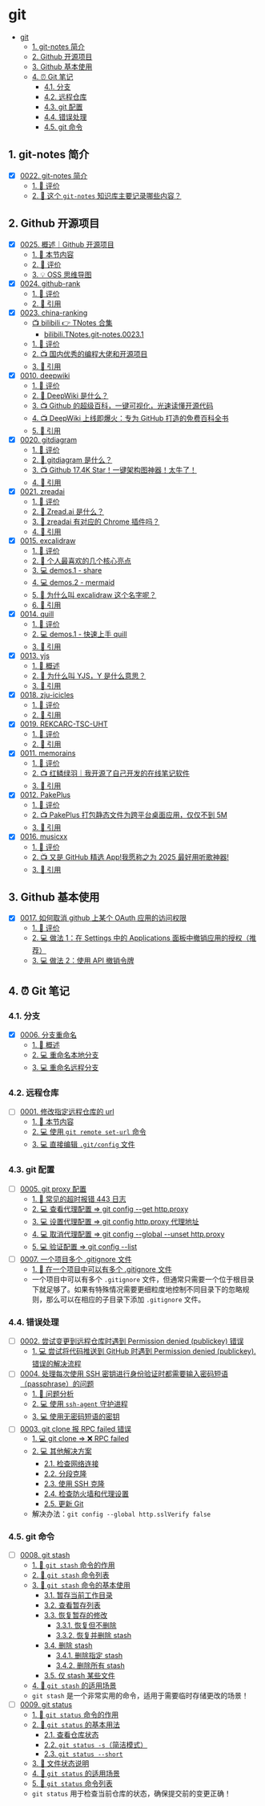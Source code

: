 # git

<!-- region:toc -->

- [git](#git)
  - [1. git-notes 简介](#1-git-notes-简介)
  - [2. Github 开源项目](#2-github-开源项目)
  - [3. Github 基本使用](#3-github-基本使用)
  - [4. ⏰ Git 笔记](#4--git-笔记)
    - [4.1. 分支](#41-分支)
    - [4.2. 远程仓库](#42-远程仓库)
    - [4.3. git 配置](#43-git-配置)
    - [4.4. 错误处理](#44-错误处理)
    - [4.5. git 命令](#45-git-命令)

<!-- endregion:toc -->

## 1. git-notes 简介

- [x] [0022. git-notes 简介](https://github.com/tnotesjs/TNotes.git-notes/tree/main/notes/0022.%20git-notes%20%E7%AE%80%E4%BB%8B/README.md)
  - [1. 🫧 评价](https://github.com/tnotesjs/TNotes.git-notes/tree/main/notes/0022.%20git-notes%20%E7%AE%80%E4%BB%8B/README.md#1--评价)
  - [2. 🤔 这个 `git-notes` 知识库主要记录哪些内容？](https://github.com/tnotesjs/TNotes.git-notes/tree/main/notes/0022.%20git-notes%20%E7%AE%80%E4%BB%8B/README.md#2--这个-git-notes-知识库主要记录哪些内容)

## 2. Github 开源项目

- [x] [0025. 概述｜Github 开源项目](https://github.com/tnotesjs/TNotes.git-notes/tree/main/notes/0025.%20%E6%A6%82%E8%BF%B0%EF%BD%9CGithub%20%E5%BC%80%E6%BA%90%E9%A1%B9%E7%9B%AE/README.md)
  - [1. 🎯 本节内容](https://github.com/tnotesjs/TNotes.git-notes/tree/main/notes/0025.%20%E6%A6%82%E8%BF%B0%EF%BD%9CGithub%20%E5%BC%80%E6%BA%90%E9%A1%B9%E7%9B%AE/README.md#1--本节内容)
  - [2. 🫧 评价](https://github.com/tnotesjs/TNotes.git-notes/tree/main/notes/0025.%20%E6%A6%82%E8%BF%B0%EF%BD%9CGithub%20%E5%BC%80%E6%BA%90%E9%A1%B9%E7%9B%AE/README.md#2--评价)
  - [3. 💡 OSS 思维导图](https://github.com/tnotesjs/TNotes.git-notes/tree/main/notes/0025.%20%E6%A6%82%E8%BF%B0%EF%BD%9CGithub%20%E5%BC%80%E6%BA%90%E9%A1%B9%E7%9B%AE/README.md#3--oss-思维导图)
- [x] [0024. github-rank](https://github.com/tnotesjs/TNotes.git-notes/tree/main/notes/0024.%20github-rank/README.md)
  - [1. 🫧 评价](https://github.com/tnotesjs/TNotes.git-notes/tree/main/notes/0024.%20github-rank/README.md#1--评价)
  - [2. 🔗 引用](https://github.com/tnotesjs/TNotes.git-notes/tree/main/notes/0024.%20github-rank/README.md#2--引用)
- [x] [0023. china-ranking](https://github.com/tnotesjs/TNotes.git-notes/tree/main/notes/0023.%20china-ranking/README.md)
  - [📺 bilibili 👉 TNotes 合集](https://space.bilibili.com/407241004)
    - [bilibili.TNotes.git-notes.0023.1](https://www.bilibili.com/video/BV1qpa6zrEeC)
  - [1. 🫧 评价](https://github.com/tnotesjs/TNotes.git-notes/tree/main/notes/0023.%20china-ranking/README.md#1--评价)
  - [2. 📺 国内优秀的编程大佬和开源项目](https://github.com/tnotesjs/TNotes.git-notes/tree/main/notes/0023.%20china-ranking/README.md#2--国内优秀的编程大佬和开源项目)
  - [3. 🔗 引用](https://github.com/tnotesjs/TNotes.git-notes/tree/main/notes/0023.%20china-ranking/README.md#3--引用)
- [x] [0010. deepwiki](https://github.com/tnotesjs/TNotes.git-notes/tree/main/notes/0010.%20deepwiki/README.md)
  - [1. 🫧 评价](https://github.com/tnotesjs/TNotes.git-notes/tree/main/notes/0010.%20deepwiki/README.md#1--评价)
  - [2. 🤔 DeepWiki 是什么？](https://github.com/tnotesjs/TNotes.git-notes/tree/main/notes/0010.%20deepwiki/README.md#2--deepwiki-是什么)
  - [3. 📺 Github 的超级百科，一键可视化，光速读懂开源代码](https://github.com/tnotesjs/TNotes.git-notes/tree/main/notes/0010.%20deepwiki/README.md#3--github-的超级百科一键可视化光速读懂开源代码)
  - [4. 📺 DeepWiki 上线即爆火：专为 GitHub 打造的免费百科全书](https://github.com/tnotesjs/TNotes.git-notes/tree/main/notes/0010.%20deepwiki/README.md#4--deepwiki-上线即爆火专为-github-打造的免费百科全书)
  - [5. 🔗 引用](https://github.com/tnotesjs/TNotes.git-notes/tree/main/notes/0010.%20deepwiki/README.md#5--引用)
- [x] [0020. gitdiagram](https://github.com/tnotesjs/TNotes.git-notes/tree/main/notes/0020.%20gitdiagram/README.md)
  - [1. 🫧 评价](https://github.com/tnotesjs/TNotes.git-notes/tree/main/notes/0020.%20gitdiagram/README.md#1--评价)
  - [2. 🤔 gitdiagram 是什么？](https://github.com/tnotesjs/TNotes.git-notes/tree/main/notes/0020.%20gitdiagram/README.md#2--gitdiagram-是什么)
  - [3. 📺 Github 17.4K Star！一键架构图神器！太牛了！](https://github.com/tnotesjs/TNotes.git-notes/tree/main/notes/0020.%20gitdiagram/README.md#3--github-174k-star一键架构图神器太牛了)
  - [4. 🔗 引用](https://github.com/tnotesjs/TNotes.git-notes/tree/main/notes/0020.%20gitdiagram/README.md#4--引用)
- [x] [0021. zreadai](https://github.com/tnotesjs/TNotes.git-notes/tree/main/notes/0021.%20zreadai/README.md)
  - [1. 🫧 评价](https://github.com/tnotesjs/TNotes.git-notes/tree/main/notes/0021.%20zreadai/README.md#1--评价)
  - [2. 🤔 Zread.ai 是什么？](https://github.com/tnotesjs/TNotes.git-notes/tree/main/notes/0021.%20zreadai/README.md#2--zreadai-是什么)
  - [3. 🤔 zreadai 有对应的 Chrome 插件吗？](https://github.com/tnotesjs/TNotes.git-notes/tree/main/notes/0021.%20zreadai/README.md#3--zreadai-有对应的-chrome-插件吗)
  - [4. 🔗 引用](https://github.com/tnotesjs/TNotes.git-notes/tree/main/notes/0021.%20zreadai/README.md#4--引用)
- [x] [0015. excalidraw](https://github.com/tnotesjs/TNotes.git-notes/tree/main/notes/0015.%20excalidraw/README.md)
  - [1. 🫧 评价](https://github.com/tnotesjs/TNotes.git-notes/tree/main/notes/0015.%20excalidraw/README.md#1--评价)
  - [2. 📒 个人最喜欢的几个核心亮点](https://github.com/tnotesjs/TNotes.git-notes/tree/main/notes/0015.%20excalidraw/README.md#2--个人最喜欢的几个核心亮点)
  - [3. 💻 demos.1 - share](https://github.com/tnotesjs/TNotes.git-notes/tree/main/notes/0015.%20excalidraw/README.md#3--demos1---share)
  - [4. 💻 demos.2 - mermaid](https://github.com/tnotesjs/TNotes.git-notes/tree/main/notes/0015.%20excalidraw/README.md#4--demos2---mermaid)
  - [5. 🤔 为什么叫 excalidraw 这个名字呢？](https://github.com/tnotesjs/TNotes.git-notes/tree/main/notes/0015.%20excalidraw/README.md#5--为什么叫-excalidraw-这个名字呢)
  - [6. 🔗 引用](https://github.com/tnotesjs/TNotes.git-notes/tree/main/notes/0015.%20excalidraw/README.md#6--引用)
- [x] [0014. quill](https://github.com/tnotesjs/TNotes.git-notes/tree/main/notes/0014.%20quill/README.md)
  - [1. 🫧 评价](https://github.com/tnotesjs/TNotes.git-notes/tree/main/notes/0014.%20quill/README.md#1--评价)
  - [2. 💻 demos.1 - 快速上手 quill](https://github.com/tnotesjs/TNotes.git-notes/tree/main/notes/0014.%20quill/README.md#2--demos1---快速上手-quill)
  - [3. 🔗 引用](https://github.com/tnotesjs/TNotes.git-notes/tree/main/notes/0014.%20quill/README.md#3--引用)
- [x] [0013. yjs](https://github.com/tnotesjs/TNotes.git-notes/tree/main/notes/0013.%20yjs/README.md)
  - [1. 📝 概述](https://github.com/tnotesjs/TNotes.git-notes/tree/main/notes/0013.%20yjs/README.md#1--概述)
  - [2. 🤔 为什么叫 YJS，Y 是什么意思？](https://github.com/tnotesjs/TNotes.git-notes/tree/main/notes/0013.%20yjs/README.md#2--为什么叫-yjsy-是什么意思)
  - [3. 🔗 引用](https://github.com/tnotesjs/TNotes.git-notes/tree/main/notes/0013.%20yjs/README.md#3--引用)
- [x] [0018. zju-icicles](https://github.com/tnotesjs/TNotes.git-notes/tree/main/notes/0018.%20zju-icicles/README.md)
  - [1. 🫧 评价](https://github.com/tnotesjs/TNotes.git-notes/tree/main/notes/0018.%20zju-icicles/README.md#1--评价)
  - [2. 🔗 引用](https://github.com/tnotesjs/TNotes.git-notes/tree/main/notes/0018.%20zju-icicles/README.md#2--引用)
- [x] [0019. REKCARC-TSC-UHT](https://github.com/tnotesjs/TNotes.git-notes/tree/main/notes/0019.%20REKCARC-TSC-UHT/README.md)
  - [1. 🫧 评价](https://github.com/tnotesjs/TNotes.git-notes/tree/main/notes/0019.%20REKCARC-TSC-UHT/README.md#1--评价)
  - [2. 🔗 引用](https://github.com/tnotesjs/TNotes.git-notes/tree/main/notes/0019.%20REKCARC-TSC-UHT/README.md#2--引用)
- [x] [0011. memorains](https://github.com/tnotesjs/TNotes.git-notes/tree/main/notes/0011.%20memorains/README.md)
  - [1. 🫧 评价](https://github.com/tnotesjs/TNotes.git-notes/tree/main/notes/0011.%20memorains/README.md#1--评价)
  - [2. 📺 红鳞绿羽｜我开源了自己开发的在线笔记软件](https://github.com/tnotesjs/TNotes.git-notes/tree/main/notes/0011.%20memorains/README.md#2--红鳞绿羽我开源了自己开发的在线笔记软件)
  - [3. 🔗 引用](https://github.com/tnotesjs/TNotes.git-notes/tree/main/notes/0011.%20memorains/README.md#3--引用)
- [x] [0012. PakePlus](https://github.com/tnotesjs/TNotes.git-notes/tree/main/notes/0012.%20PakePlus/README.md)
  - [1. 🫧 评价](https://github.com/tnotesjs/TNotes.git-notes/tree/main/notes/0012.%20PakePlus/README.md#1--评价)
  - [2. 📺 PakePlus 打包静态文件为跨平台桌面应用，仅仅不到 5M](https://github.com/tnotesjs/TNotes.git-notes/tree/main/notes/0012.%20PakePlus/README.md#2--pakeplus-打包静态文件为跨平台桌面应用仅仅不到-5m)
  - [3. 🔗 引用](https://github.com/tnotesjs/TNotes.git-notes/tree/main/notes/0012.%20PakePlus/README.md#3--引用)
- [x] [0016. musicxx](https://github.com/tnotesjs/TNotes.git-notes/tree/main/notes/0016.%20musicxx/README.md)
  - [1. 🫧 评价](https://github.com/tnotesjs/TNotes.git-notes/tree/main/notes/0016.%20musicxx/README.md#1--评价)
  - [2. 📺 又是 GitHub 精选 App!我愿称之为 2025 最好用听歌神器!](https://github.com/tnotesjs/TNotes.git-notes/tree/main/notes/0016.%20musicxx/README.md#2--又是-github-精选-app我愿称之为-2025-最好用听歌神器)
  - [3. 🔗 引用](https://github.com/tnotesjs/TNotes.git-notes/tree/main/notes/0016.%20musicxx/README.md#3--引用)

## 3. Github 基本使用

- [x] [0017. 如何取消 github 上某个 OAuth 应用的访问权限](https://github.com/tnotesjs/TNotes.git-notes/tree/main/notes/0017.%20%E5%A6%82%E4%BD%95%E5%8F%96%E6%B6%88%20github%20%E4%B8%8A%E6%9F%90%E4%B8%AA%20OAuth%20%E5%BA%94%E7%94%A8%E7%9A%84%E8%AE%BF%E9%97%AE%E6%9D%83%E9%99%90/README.md)
  - [1. 🫧 评价](https://github.com/tnotesjs/TNotes.git-notes/tree/main/notes/0017.%20%E5%A6%82%E4%BD%95%E5%8F%96%E6%B6%88%20github%20%E4%B8%8A%E6%9F%90%E4%B8%AA%20OAuth%20%E5%BA%94%E7%94%A8%E7%9A%84%E8%AE%BF%E9%97%AE%E6%9D%83%E9%99%90/README.md#1--评价)
  - [2. 💻 做法 1：在 Settings 中的 Applications 面板中撤销应用的授权（推荐）](https://github.com/tnotesjs/TNotes.git-notes/tree/main/notes/0017.%20%E5%A6%82%E4%BD%95%E5%8F%96%E6%B6%88%20github%20%E4%B8%8A%E6%9F%90%E4%B8%AA%20OAuth%20%E5%BA%94%E7%94%A8%E7%9A%84%E8%AE%BF%E9%97%AE%E6%9D%83%E9%99%90/README.md#2--做法-1在-settings-中的-applications-面板中撤销应用的授权推荐)
  - [3. 💻 做法 2：使用 API 撤销令牌](https://github.com/tnotesjs/TNotes.git-notes/tree/main/notes/0017.%20%E5%A6%82%E4%BD%95%E5%8F%96%E6%B6%88%20github%20%E4%B8%8A%E6%9F%90%E4%B8%AA%20OAuth%20%E5%BA%94%E7%94%A8%E7%9A%84%E8%AE%BF%E9%97%AE%E6%9D%83%E9%99%90/README.md#3--做法-2使用-api-撤销令牌)

## 4. ⏰ Git 笔记

### 4.1. 分支

- [x] [0006. 分支重命名](https://github.com/tnotesjs/TNotes.git-notes/tree/main/notes/0006.%20%E5%88%86%E6%94%AF%E9%87%8D%E5%91%BD%E5%90%8D/README.md)
  - [1. 📝 概述](https://github.com/tnotesjs/TNotes.git-notes/tree/main/notes/0006.%20%E5%88%86%E6%94%AF%E9%87%8D%E5%91%BD%E5%90%8D/README.md#1--概述)
  - [2. 💻 重命名本地分支](https://github.com/tnotesjs/TNotes.git-notes/tree/main/notes/0006.%20%E5%88%86%E6%94%AF%E9%87%8D%E5%91%BD%E5%90%8D/README.md#2--重命名本地分支)
  - [3. 💻 重命名远程分支](https://github.com/tnotesjs/TNotes.git-notes/tree/main/notes/0006.%20%E5%88%86%E6%94%AF%E9%87%8D%E5%91%BD%E5%90%8D/README.md#3--重命名远程分支)

### 4.2. 远程仓库

- [ ] [0001. 修改指定远程仓库的 url](https://github.com/tnotesjs/TNotes.git-notes/tree/main/notes/0001.%20%E4%BF%AE%E6%94%B9%E6%8C%87%E5%AE%9A%E8%BF%9C%E7%A8%8B%E4%BB%93%E5%BA%93%E7%9A%84%20url/README.md)
  - [1. 🎯 本节内容](https://github.com/tnotesjs/TNotes.git-notes/tree/main/notes/0001.%20%E4%BF%AE%E6%94%B9%E6%8C%87%E5%AE%9A%E8%BF%9C%E7%A8%8B%E4%BB%93%E5%BA%93%E7%9A%84%20url/README.md#1--本节内容)
  - [2. 💻 使用 `git remote set-url` 命令](https://github.com/tnotesjs/TNotes.git-notes/tree/main/notes/0001.%20%E4%BF%AE%E6%94%B9%E6%8C%87%E5%AE%9A%E8%BF%9C%E7%A8%8B%E4%BB%93%E5%BA%93%E7%9A%84%20url/README.md#2--使用-git-remote-set-url-命令)
  - [3. 💻 直接编辑 `.git/config` 文件](https://github.com/tnotesjs/TNotes.git-notes/tree/main/notes/0001.%20%E4%BF%AE%E6%94%B9%E6%8C%87%E5%AE%9A%E8%BF%9C%E7%A8%8B%E4%BB%93%E5%BA%93%E7%9A%84%20url/README.md#3--直接编辑-gitconfig-文件)

### 4.3. git 配置

- [ ] [0005. git proxy 配置](https://github.com/tnotesjs/TNotes.git-notes/tree/main/notes/0005.%20git%20proxy%20%E9%85%8D%E7%BD%AE/README.md)
  - [1. 📒 常见的超时报错 443 日志](https://github.com/tnotesjs/TNotes.git-notes/tree/main/notes/0005.%20git%20proxy%20%E9%85%8D%E7%BD%AE/README.md#1--常见的超时报错-443-日志)
  - [2. 💻 查看代理配置 => git config --get http.proxy](https://github.com/tnotesjs/TNotes.git-notes/tree/main/notes/0005.%20git%20proxy%20%E9%85%8D%E7%BD%AE/README.md#2--查看代理配置--git-config---get-httpproxy)
  - [3. 💻 设置代理配置 => git config http.proxy 代理地址](https://github.com/tnotesjs/TNotes.git-notes/tree/main/notes/0005.%20git%20proxy%20%E9%85%8D%E7%BD%AE/README.md#3--设置代理配置--git-config-httpproxy-代理地址)
  - [4. 💻 取消代理配置 => git config --global --unset http.proxy](https://github.com/tnotesjs/TNotes.git-notes/tree/main/notes/0005.%20git%20proxy%20%E9%85%8D%E7%BD%AE/README.md#4--取消代理配置--git-config---global---unset-httpproxy)
  - [5. 💻 验证配置 => git config --list](https://github.com/tnotesjs/TNotes.git-notes/tree/main/notes/0005.%20git%20proxy%20%E9%85%8D%E7%BD%AE/README.md#5--验证配置--git-config---list)
- [ ] [0007. 一个项目多个 .gitignore 文件](https://github.com/tnotesjs/TNotes.git-notes/tree/main/notes/0007.%20%E4%B8%80%E4%B8%AA%E9%A1%B9%E7%9B%AE%E5%A4%9A%E4%B8%AA%20.gitignore%20%E6%96%87%E4%BB%B6/README.md)
  - [1. 📒 在一个项目中可以有多个 .gitignore 文件](https://github.com/tnotesjs/TNotes.git-notes/tree/main/notes/0007.%20%E4%B8%80%E4%B8%AA%E9%A1%B9%E7%9B%AE%E5%A4%9A%E4%B8%AA%20.gitignore%20%E6%96%87%E4%BB%B6/README.md#1--在一个项目中可以有多个-gitignore-文件)
  - 一个项目中可以有多个 `.gitignore` 文件，但通常只需要一个位于根目录下就足够了。如果有特殊情况需要更细粒度地控制不同目录下的忽略规则，那么可以在相应的子目录下添加 `.gitignore` 文件。

### 4.4. 错误处理

- [ ] [0002. 尝试变更到远程仓库时遇到 Permission denied (publickey) 错误](https://github.com/tnotesjs/TNotes.git-notes/tree/main/notes/0002.%20%E5%B0%9D%E8%AF%95%E5%8F%98%E6%9B%B4%E5%88%B0%E8%BF%9C%E7%A8%8B%E4%BB%93%E5%BA%93%E6%97%B6%E9%81%87%E5%88%B0%20Permission%20denied%20(publickey)%20%E9%94%99%E8%AF%AF/README.md)
  - [1. 💻 尝试将代码推送到 GitHub 时遇到 Permission denied (publickey). 错误的解决流程](https://github.com/tnotesjs/TNotes.git-notes/tree/main/notes/0002.%20%E5%B0%9D%E8%AF%95%E5%8F%98%E6%9B%B4%E5%88%B0%E8%BF%9C%E7%A8%8B%E4%BB%93%E5%BA%93%E6%97%B6%E9%81%87%E5%88%B0%20Permission%20denied%20(publickey)%20%E9%94%99%E8%AF%AF/README.md#1--尝试将代码推送到-github-时遇到-permission-denied-publickey-错误的解决流程)
- [ ] [0004. 处理每次使用 SSH 密钥进行身份验证时都需要输入密码短语（passphrase）的问题](https://github.com/tnotesjs/TNotes.git-notes/tree/main/notes/0004.%20%E5%A4%84%E7%90%86%E6%AF%8F%E6%AC%A1%E4%BD%BF%E7%94%A8%20SSH%20%E5%AF%86%E9%92%A5%E8%BF%9B%E8%A1%8C%E8%BA%AB%E4%BB%BD%E9%AA%8C%E8%AF%81%E6%97%B6%E9%83%BD%E9%9C%80%E8%A6%81%E8%BE%93%E5%85%A5%E5%AF%86%E7%A0%81%E7%9F%AD%E8%AF%AD%EF%BC%88passphrase%EF%BC%89%E7%9A%84%E9%97%AE%E9%A2%98/README.md)
  - [1. 📒 问题分析](https://github.com/tnotesjs/TNotes.git-notes/tree/main/notes/0004.%20%E5%A4%84%E7%90%86%E6%AF%8F%E6%AC%A1%E4%BD%BF%E7%94%A8%20SSH%20%E5%AF%86%E9%92%A5%E8%BF%9B%E8%A1%8C%E8%BA%AB%E4%BB%BD%E9%AA%8C%E8%AF%81%E6%97%B6%E9%83%BD%E9%9C%80%E8%A6%81%E8%BE%93%E5%85%A5%E5%AF%86%E7%A0%81%E7%9F%AD%E8%AF%AD%EF%BC%88passphrase%EF%BC%89%E7%9A%84%E9%97%AE%E9%A2%98/README.md#1--问题分析)
  - [2. 💻 使用 `ssh-agent` 守护进程](https://github.com/tnotesjs/TNotes.git-notes/tree/main/notes/0004.%20%E5%A4%84%E7%90%86%E6%AF%8F%E6%AC%A1%E4%BD%BF%E7%94%A8%20SSH%20%E5%AF%86%E9%92%A5%E8%BF%9B%E8%A1%8C%E8%BA%AB%E4%BB%BD%E9%AA%8C%E8%AF%81%E6%97%B6%E9%83%BD%E9%9C%80%E8%A6%81%E8%BE%93%E5%85%A5%E5%AF%86%E7%A0%81%E7%9F%AD%E8%AF%AD%EF%BC%88passphrase%EF%BC%89%E7%9A%84%E9%97%AE%E9%A2%98/README.md#2--使用-ssh-agent-守护进程)
  - [3. 💻 使用无密码短语的密钥](https://github.com/tnotesjs/TNotes.git-notes/tree/main/notes/0004.%20%E5%A4%84%E7%90%86%E6%AF%8F%E6%AC%A1%E4%BD%BF%E7%94%A8%20SSH%20%E5%AF%86%E9%92%A5%E8%BF%9B%E8%A1%8C%E8%BA%AB%E4%BB%BD%E9%AA%8C%E8%AF%81%E6%97%B6%E9%83%BD%E9%9C%80%E8%A6%81%E8%BE%93%E5%85%A5%E5%AF%86%E7%A0%81%E7%9F%AD%E8%AF%AD%EF%BC%88passphrase%EF%BC%89%E7%9A%84%E9%97%AE%E9%A2%98/README.md#3--使用无密码短语的密钥)
- [ ] [0003. git clone 报 RPC failed 错误](https://github.com/tnotesjs/TNotes.git-notes/tree/main/notes/0003.%20git%20clone%20%E6%8A%A5%20RPC%20failed%20%E9%94%99%E8%AF%AF/README.md)
  - [1. 💻 git clone => ❌ RPC failed](https://github.com/tnotesjs/TNotes.git-notes/tree/main/notes/0003.%20git%20clone%20%E6%8A%A5%20RPC%20failed%20%E9%94%99%E8%AF%AF/README.md#1--git-clone---rpc-failed)
  - [2. 💻 其他解决方案](https://github.com/tnotesjs/TNotes.git-notes/tree/main/notes/0003.%20git%20clone%20%E6%8A%A5%20RPC%20failed%20%E9%94%99%E8%AF%AF/README.md#2--其他解决方案)
    - [2.1. 检查网络连接](https://github.com/tnotesjs/TNotes.git-notes/tree/main/notes/0003.%20git%20clone%20%E6%8A%A5%20RPC%20failed%20%E9%94%99%E8%AF%AF/README.md#21-检查网络连接)
    - [2.2. 分段克隆](https://github.com/tnotesjs/TNotes.git-notes/tree/main/notes/0003.%20git%20clone%20%E6%8A%A5%20RPC%20failed%20%E9%94%99%E8%AF%AF/README.md#22-分段克隆)
    - [2.3. 使用 SSH 克隆](https://github.com/tnotesjs/TNotes.git-notes/tree/main/notes/0003.%20git%20clone%20%E6%8A%A5%20RPC%20failed%20%E9%94%99%E8%AF%AF/README.md#23-使用-ssh-克隆)
    - [2.4. 检查防火墙和代理设置](https://github.com/tnotesjs/TNotes.git-notes/tree/main/notes/0003.%20git%20clone%20%E6%8A%A5%20RPC%20failed%20%E9%94%99%E8%AF%AF/README.md#24-检查防火墙和代理设置)
    - [2.5. 更新 Git](https://github.com/tnotesjs/TNotes.git-notes/tree/main/notes/0003.%20git%20clone%20%E6%8A%A5%20RPC%20failed%20%E9%94%99%E8%AF%AF/README.md#25-更新-git)
  - 解决办法：`git config --global http.sslVerify false`

### 4.5. git 命令

- [ ] [0008. git stash](https://github.com/tnotesjs/TNotes.git-notes/tree/main/notes/0008.%20git%20stash/README.md)
  - [1. 📒 `git stash` 命令的作用](https://github.com/tnotesjs/TNotes.git-notes/tree/main/notes/0008.%20git%20stash/README.md#1--git-stash-命令的作用)
  - [2. 📒 `git stash` 命令列表](https://github.com/tnotesjs/TNotes.git-notes/tree/main/notes/0008.%20git%20stash/README.md#2--git-stash-命令列表)
  - [3. 📒 `git stash` 命令的基本使用](https://github.com/tnotesjs/TNotes.git-notes/tree/main/notes/0008.%20git%20stash/README.md#3--git-stash-命令的基本使用)
    - [3.1. 暂存当前工作目录](https://github.com/tnotesjs/TNotes.git-notes/tree/main/notes/0008.%20git%20stash/README.md#31-暂存当前工作目录)
    - [3.2. 查看暂存列表](https://github.com/tnotesjs/TNotes.git-notes/tree/main/notes/0008.%20git%20stash/README.md#32-查看暂存列表)
    - [3.3. 恢复暂存的修改](https://github.com/tnotesjs/TNotes.git-notes/tree/main/notes/0008.%20git%20stash/README.md#33-恢复暂存的修改)
      - [3.3.1. 恢复但不删除](https://github.com/tnotesjs/TNotes.git-notes/tree/main/notes/0008.%20git%20stash/README.md#331-恢复但不删除)
      - [3.3.2. 恢复并删除 stash](https://github.com/tnotesjs/TNotes.git-notes/tree/main/notes/0008.%20git%20stash/README.md#332-恢复并删除-stash)
    - [3.4. 删除 stash](https://github.com/tnotesjs/TNotes.git-notes/tree/main/notes/0008.%20git%20stash/README.md#34-删除-stash)
      - [3.4.1. 删除指定 stash](https://github.com/tnotesjs/TNotes.git-notes/tree/main/notes/0008.%20git%20stash/README.md#341-删除指定-stash)
      - [3.4.2. 删除所有 stash](https://github.com/tnotesjs/TNotes.git-notes/tree/main/notes/0008.%20git%20stash/README.md#342-删除所有-stash)
    - [3.5. 仅 stash 某些文件](https://github.com/tnotesjs/TNotes.git-notes/tree/main/notes/0008.%20git%20stash/README.md#35-仅-stash-某些文件)
  - [4. 📒 `git stash` 的适用场景](https://github.com/tnotesjs/TNotes.git-notes/tree/main/notes/0008.%20git%20stash/README.md#4--git-stash-的适用场景)
  - `git stash` 是一个非常实用的命令，适用于需要临时存储更改的场景！
- [ ] [0009. git status](https://github.com/tnotesjs/TNotes.git-notes/tree/main/notes/0009.%20git%20status/README.md)
  - [1. 📒 `git status` 命令的作用](https://github.com/tnotesjs/TNotes.git-notes/tree/main/notes/0009.%20git%20status/README.md#1--git-status-命令的作用)
  - [2. 📒 `git status` 的基本用法](https://github.com/tnotesjs/TNotes.git-notes/tree/main/notes/0009.%20git%20status/README.md#2--git-status-的基本用法)
    - [2.1. 查看仓库状态](https://github.com/tnotesjs/TNotes.git-notes/tree/main/notes/0009.%20git%20status/README.md#21-查看仓库状态)
    - [2.2. `git status -s`（简洁模式）](https://github.com/tnotesjs/TNotes.git-notes/tree/main/notes/0009.%20git%20status/README.md#22-git-status--s简洁模式)
    - [2.3. `git status --short`](https://github.com/tnotesjs/TNotes.git-notes/tree/main/notes/0009.%20git%20status/README.md#23-git-status---short)
  - [3. 📒 文件状态说明](https://github.com/tnotesjs/TNotes.git-notes/tree/main/notes/0009.%20git%20status/README.md#3--文件状态说明)
  - [4. 📒 `git status` 的适用场景](https://github.com/tnotesjs/TNotes.git-notes/tree/main/notes/0009.%20git%20status/README.md#4--git-status-的适用场景)
  - [5. 📒 `git status` 命令列表](https://github.com/tnotesjs/TNotes.git-notes/tree/main/notes/0009.%20git%20status/README.md#5--git-status-命令列表)
  - `git status` 用于检查当前仓库的状态，确保提交前的变更正确！

